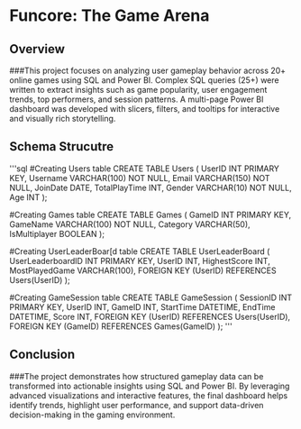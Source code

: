 # Funcore: The Game Arena 

## Overview 

###This project focuses on analyzing user gameplay behavior across 20+ online games using SQL and Power BI. Complex SQL queries (25+) were written to extract insights such as game popularity, user engagement trends, top performers, and session patterns. A multi-page Power BI dashboard was developed with slicers, filters, and tooltips for interactive and visually rich storytelling.

## Schema Strucutre 

'''sql
#Creating Users table
CREATE TABLE Users (
    UserID INT PRIMARY KEY,
    Username VARCHAR(100) NOT NULL,
    Email VARCHAR(150) NOT NULL,
    JoinDate DATE,
    TotalPlayTime INT,
    Gender VARCHAR(10) NOT NULL,
    Age INT
);


#Creating Games table
CREATE TABLE Games (
    GameID INT PRIMARY KEY,
    GameName VARCHAR(100) NOT NULL,
    Category VARCHAR(50),
    IsMultiplayer BOOLEAN
);


#Creating UserLeaderBoar[d table
CREATE TABLE UserLeaderBoard (
    UserLeaderboardID INT PRIMARY KEY,
    UserID INT,
    HighestScore INT,
    MostPlayedGame VARCHAR(100),
    FOREIGN KEY (UserID) REFERENCES Users(UserID)
);

#Creating GameSession table
CREATE TABLE GameSession (
    SessionID INT PRIMARY KEY,
    UserID INT,
    GameID INT,
    StartTime DATETIME,
    EndTime DATETIME,
    Score INT,
    FOREIGN KEY (UserID) REFERENCES Users(UserID),
    FOREIGN KEY (GameID) REFERENCES Games(GameID)
); '''

## Conclusion 
###The project demonstrates how structured gameplay data can be transformed into actionable insights using SQL and Power BI. By leveraging advanced visualizations and interactive features, the final dashboard helps identify trends, highlight user performance, and support data-driven decision-making in the gaming environment.
